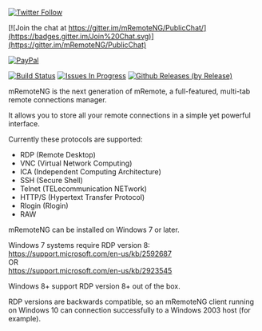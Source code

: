 [![Twitter Follow](https://img.shields.io/twitter/follow/mRemoteNG.svg?style=social&label=Follow)](https://twitter.com/intent/follow?screen_name=mRemoteNG)


[![Join the chat at https://gitter.im/mRemoteNG/PublicChat/](https://badges.gitter.im/Join%20Chat.svg)](https://gitter.im/mRemoteNG/PublicChat)

[![PayPal](https://img.shields.io/badge/%24-PayPal-blue.svg)](https://www.paypal.me/DavidSparer)

[![Build Status](http://ec2-52-39-111-114.us-west-2.compute.amazonaws.com:8080/buildStatus/icon?job=mRemoteNG/mRemoteNG/develop)](http://ec2-52-39-111-114.us-west-2.compute.amazonaws.com:8080/job/mRemoteNG/job/mRemoteNG/job/develop/)
[![Issues In Progress](https://badge.waffle.io/mRemoteNG/mRemoteNG.png?label=In%20Progress&title=In%20Progress)](http://waffle.io/mRemoteNG/mRemoteNG)
[![Github Releases (by Release)](https://img.shields.io/github/downloads/mRemoteNG/mRemoteNG/v1.74/total.svg)](https://github.com/mRemoteNG/mRemoteNG/releases/tag/v1.74)


mRemoteNG is the next generation of mRemote, a full-featured, multi-tab remote connections manager.

It allows you to store all your remote connections in a simple yet powerful interface.

Currently these protocols are supported:

 * RDP (Remote Desktop)
 * VNC (Virtual Network Computing)
 * ICA (Independent Computing Architecture)
 * SSH (Secure Shell)
 * Telnet (TELecommunication NETwork)
 * HTTP/S (Hypertext Transfer Protocol)
 * Rlogin (Rlogin)
 * RAW

mRemoteNG can be installed on Windows 7 or later.

Windows 7 systems require RDP version 8:   
https://support.microsoft.com/en-us/kb/2592687   
OR   
https://support.microsoft.com/en-us/kb/2923545   

Windows 8+ support RDP version 8+ out of the box.

RDP versions are backwards compatible, so an mRemoteNG client running on Windows 10 can connection successfully to a Windows 2003 host (for example).
